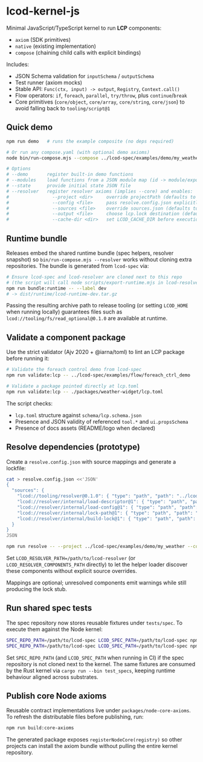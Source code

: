 # lcod-kernel-js

Minimal JavaScript/TypeScript kernel to run **LCP** components:
- `axiom` (SDK primitives)
- `native` (existing implementation)
- `compose` (chaining child calls with explicit bindings)

Includes:
- JSON Schema validation for `inputSchema` / `outputSchema`
- Test runner (axiom mocks)
- Stable API: `Func(ctx, input) -> output`, `Registry`, `Context.call()`
- Flow operators: `if`, `foreach`, `parallel`, `try/throw`, plus `continue`/`break`
- Core primitives (`core/object`, `core/array`, `core/string`, `core/json`) to avoid falling back to `tooling/script@1`

## Quick demo

```bash
npm run demo   # runs the example composite (no deps required)

# Or run any compose.yaml (with optional demo axioms)
node bin/run-compose.mjs --compose ../lcod-spec/examples/demo/my_weather/compose.yaml --demo

# Options
# --demo       register built-in demo functions
# --modules    load functions from a JSON module map (id -> module/export)
# --state      provide initial state JSON file
# --resolver   register resolver axioms (implies --core) and enables:
#                --project <dir>     override projectPath (defaults to CWD)
#                --config <file>     pass resolve.config.json explicitly
#                --sources <file>    override sources.json (defaults to <project>/sources.json)
#                --output <file>     choose lcp.lock destination (defaults to <project>/lcp.lock)
#                --cache-dir <dir>   set LCOD_CACHE_DIR before execution
```

## Runtime bundle

Releases embed the shared runtime bundle (spec helpers, resolver snapshot) so
`bin/run-compose.mjs --resolver` works without cloning extra repositories. The
bundle is generated from `lcod-spec` via:

```bash
# Ensure lcod-spec and lcod-resolver are cloned next to this repo
# (the script will call node scripts/export-runtime.mjs in lcod-resolver)
npm run bundle:runtime -- --label dev
# -> dist/runtime/lcod-runtime-dev.tar.gz
```

Passing the resulting archive path to release tooling (or setting
`LCOD_HOME` when running locally) guarantees files such as
`lcod://tooling/fs/read_optional@0.1.0` are available at runtime.

## Validate a component package

Use the strict validator (Ajv 2020 + @iarna/toml) to lint an LCP package before running it:

```bash
# Validate the foreach control demo from lcod-spec
npm run validate:lcp -- ../lcod-spec/examples/flow/foreach_ctrl_demo

# Validate a package pointed directly at lcp.toml
npm run validate:lcp -- ./packages/weather-widget/lcp.toml
```

The script checks:
- `lcp.toml` structure against `schema/lcp.schema.json`
- Presence and JSON validity of referenced `tool.*` and `ui.propsSchema`
- Presence of docs assets (README/logo when declared)

## Resolve dependencies (prototype)

Create a `resolve.config.json` with source mappings and generate a lockfile:

```bash
cat > resolve.config.json <<'JSON'
{
  "sources": {
    "lcod://tooling/resolver@0.1.0": { "type": "path", "path": "../lcod-spec/examples/tooling/resolver" },
    "lcod://resolver/internal/load-descriptor@1": { "type": "path", "path": "../lcod-resolver/components/internal/load_descriptor" },
    "lcod://resolver/internal/load-config@1": { "type": "path", "path": "../lcod-resolver/components/internal/load_config" },
    "lcod://resolver/internal/lock-path@1": { "type": "path", "path": "../lcod-resolver/components/internal/lock_path" },
    "lcod://resolver/internal/build-lock@1": { "type": "path", "path": "../lcod-resolver/components/internal/build_lock" }
  }
}
JSON

npm run resolve -- --project ../lcod-spec/examples/demo/my_weather --config resolve.config.json
```

Set `LCOD_RESOLVER_PATH=/path/to/lcod-resolver` (or `LCOD_RESOLVER_COMPONENTS_PATH` directly) to let
the helper loader discover these components without explicit source overrides.

Mappings are optional; unresolved components emit warnings while still producing the lock stub.

## Run shared spec tests

The spec repository now stores reusable fixtures under `tests/spec`. To execute them against the Node kernel:

```bash
SPEC_REPO_PATH=/path/to/lcod-spec LCOD_SPEC_PATH=/path/to/lcod-spec npm run test:spec   # shared fixtures only
SPEC_REPO_PATH=/path/to/lcod-spec LCOD_SPEC_PATH=/path/to/lcod-spec npm run test:all    # internal tests + fixtures
```

Set `SPEC_REPO_PATH` (and `LCOD_SPEC_PATH` when running in CI) if the spec repository is not cloned next to the kernel. The same fixtures are consumed by the Rust kernel via `cargo run --bin test_specs`, keeping runtime behaviour aligned across substrates.

## Publish core Node axioms

Reusable contract implementations live under `packages/node-core-axioms`. To
refresh the distributable files before publishing, run:

```bash
npm run build:core-axioms
```

The generated package exposes `registerNodeCore(registry)` so other projects can
install the axiom bundle without pulling the entire kernel repository.
